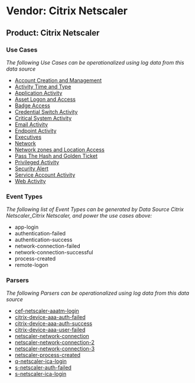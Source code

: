 Vendor: Citrix Netscaler
========================
Product: Citrix Netscaler
-------------------------

### Use Cases

_The following Use Cases can be operationalized using log data from this data source_

* [Account Creation and Management](../UseCases/usecase_account_creation_and_management.md)
* [Activity Time  and Type](../UseCases/usecase_activity_time__and_type.md)
* [Application Activity](../UseCases/usecase_application_activity.md)
* [Asset Logon and Access](../UseCases/usecase_asset_logon_and_access.md)
* [Badge Access](../UseCases/usecase_badge_access.md)
* [Credential Switch Activity](../UseCases/usecase_credential_switch_activity.md)
* [Critical System Activity](../UseCases/usecase_critical_system_activity.md)
* [Email Activity](../UseCases/usecase_email_activity.md)
* [Endpoint Activity](../UseCases/usecase_endpoint_activity.md)
* [Executives](../UseCases/usecase_executives.md)
* [Network](../UseCases/usecase_network.md)
* [Network zones and Location Access](../UseCases/usecase_network_zones_and_location_access.md)
* [Pass The Hash and Golden Ticket](../UseCases/usecase_pass_the_hash_and_golden_ticket.md)
* [Privileged Activity](../UseCases/usecase_privileged_activity.md)
* [Security Alert](../UseCases/usecase_security_alert.md)
* [Service Account Activity](../UseCases/usecase_service_account_activity.md)
* [Web Activity](../UseCases/usecase_web_activity.md)


### Event Types

_The following list of Event Types can be generated by Data Source Citrix Netscaler_Citrix Netscaler, and power the use cases above:_

- app-login
- authentication-failed
- authentication-success
- network-connection-failed
- network-connection-successful
- process-created
- remote-logon


### Parsers

_The following Parsers can be operationalized using log data from this data source_

* [cef-netscaler-aaatm-login](../Parsers/parserContent_cef-netscaler-aaatm-login.md)
* [citrix-device-aaa-auth-failed](../Parsers/parserContent_citrix-device-aaa-auth-failed.md)
* [citrix-device-aaa-auth-success](../Parsers/parserContent_citrix-device-aaa-auth-success.md)
* [citrix-device-aaa-user-failed](../Parsers/parserContent_citrix-device-aaa-user-failed.md)
* [netscaler-network-connection](../Parsers/parserContent_netscaler-network-connection.md)
* [netscaler-network-connection-2](../Parsers/parserContent_netscaler-network-connection-2.md)
* [netscaler-network-connection-3](../Parsers/parserContent_netscaler-network-connection-3.md)
* [netscaler-process-created](../Parsers/parserContent_netscaler-process-created.md)
* [q-netscaler-ica-login](../Parsers/parserContent_q-netscaler-ica-login.md)
* [s-netscaler-auth-failed](../Parsers/parserContent_s-netscaler-auth-failed.md)
* [s-netscaler-ica-login](../Parsers/parserContent_s-netscaler-ica-login.md)
